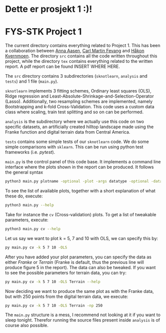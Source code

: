 # Dette er prosjekt 1 :)!

# FYS-STK Project 1

The current directory contains everything related to Project 1. This has been a collaboration between [Anna Aasen](https://github.com/Annaaasen), [Carl Martin Fevang](https://github.com/carlmfe) and [Håkon Kvernmoen](https://github.com/hkve). The directory ``src`` contains all the code written throughout this project, while the directory ``tex`` contains everything related to the written report. A pdf report can be found INSERT WHERE HERE.

The ``src`` directory contains 3 subdirectories (``sknotlearn``, ``analysis`` and ``tests``) and 1 file (``main.py``). 

``sknotlearn`` implements 3 fitting schemes, Ordinary least squares (OLS), Ridge regression and Least-Absolute-Shrinkage-and-Selection-Operator (Lasso). Additionally, two resampling schemes are implemented, namely Bootstrapping and k-fold Cross-Validation. This code uses a custom data class where scaling, train test splitting and so on can be performed.      

``analysis`` is the subdirectory where we actually use this code on two specific datasets, an artificially created hilltop landscape made using the Franke function and digital terrain data from Central America.

``tests`` contains some simple tests of our ``sknotlearn`` code. We do some simple comparisons with ``sklearn``. This can be run using python test frameworks (i.e. *pytest*).

``main.py`` is the control panel of this code base. It implements a command line interface where the plots shown in the report can be produced. It follows the general syntax

```bash
python3 main.py plotname -optional -plot -args datatype -optional -data -args 
```

To see the list of available plots, together with a short explanation of what these do, execute: 

```bash
python3 main.py --help 
``` 

Take for instance the ``cv`` (Cross-validation) plots. To get a list of tweakable parameters, execute:  
 
```bash
python3 main.py cv --help 
``` 

Let us say we want to plot k = 5, 7 and 10 with OLS, we can specify this by: 

```bash
py main.py cv -k 5 7 10 -OLS
```

After you have added your plot parameters, you can specify the data as either *Franke* or *Terrain* (Franke is default, thus the previous line will produce figure 5 in the report). The data can also be tweaked. If you want to see the possible parameters for terrain data, you can try:

```bash
py main.py cv -k 5 7 10 -OLS Terrain --help
```

Now deciding we want to produce the same plot as with the Franke data, but with 250 points from the digital terrain data, we execute:

```bash
py main.py cv -k 5 7 10 -OLS Terrain -np 250
```
 
The ``main.py`` structure is a mess, I recommend not looking at it if you want to sleep tonight. Therefor running the source files present inside ``analysis`` is of course also possible.  
